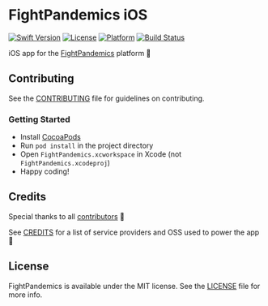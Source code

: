 # FightPandemics iOS
[![Swift Version](https://img.shields.io/badge/swift-5.0-orange.svg)](#) 
[![License](https://img.shields.io/badge/license-MIT-lightgrey.svg)](https://raw.githubusercontent.com/FightPandemics/FightPandemics-iOS/develop/LICENSE) 
[![Platform](https://img.shields.io/badge/platform-ios-lightgrey.svg)](#)
[![Build Status](https://travis-ci.org/FightPandemics/FightPandemics-iOS.svg?branch=develop)](https://travis-ci.com/FightPandemics/FightPandemics-iOS)

iOS app for the [FightPandemics](https://fightpandemics.com/) platform :iphone:

## Contributing

See the [CONTRIBUTING](https://github.com/FightPandemics/FightPandemics-iOS/blob/develop/CONTRIBUTING.md) file for guidelines on contributing.

### Getting Started

* Install [CocoaPods](https://guides.cocoapods.org/using/getting-started.html#installation)
* Run `pod install` in the project directory
* Open `FightPandemics.xcworkspace` in Xcode (not `FightPandemics.xcodeproj`)
* Happy coding!

## Credits

Special thanks to all [contributors](https://github.com/FightPandemics/FightPandemics-iOS/contributors) :purple_heart:

See [CREDITS](https://github.com/FightPandemics/FightPandemics-iOS/blob/develop/CREDITS.md) for a list of service providers and OSS used to power the app :rocket:

## License

FightPandemics is available under the MIT license. See the [LICENSE](https://raw.githubusercontent.com/FightPandemics/FightPandemics-iOS/develop/LICENSE) file for more info.

